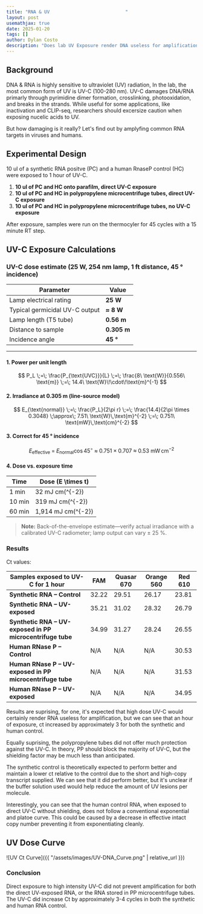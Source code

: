 ```yaml
---
title: "RNA & UV                            "
layout: post
usemathjax: true
date: 2025-01-20
tags: []
author: Dylan Costo
description: "Does lab UV Exposure render DNA useless for amplification? We test varying amounts of UV exposure on unprotected purified DNA."
---
```


## Background

DNA & RNA is highly sensitive to ultraviolet (UV) radiation, In the lab, the most common form of UV is UV-C (100-280 nm). UV-C damages DNA/RNA primarly through pyrimidine dimer formation, crosslinking, photooxidation, and breaks in the strands. While useful for some applications, like inactivation and CLIP-seq, researchers should excersize caution when exposing nucelic acids to UV.

But how damaging is it really? Let's find out by amplyfing common RNA targets in viruses and humans. 

## Experimental Design

10 ul of a synthetic RNA positve (PC) and a human RnaseP control (HC) were exposed to 1 hour of UV-C. 

1. **10 ul of PC and HC onto parafilm, direct UV-C exposure**
2. **10 ul of PC and HC in polypropylene microcentrifuge tubes, direct UV-C exposure**
3. **10 ul of PC and HC in polypropylene microcentrifuge tubes, no UV-C exposure**

After exposure, samples were run on the thermocyler for 45 cycles with a 15 minute RT step. 

## UV-C Exposure Calculations 

### UV-C dose estimate (25 W, 254 nm lamp, 1 ft distance, 45 ° incidence)

| Parameter | Value | 
|-----------|-------|
| Lamp electrical rating | **25 W** |
| Typical germicidal UV-C output | **≈ 8 W** |
| Lamp length (T5 tube) | **0.56 m** |
| Distance to sample | **0.305 m** |
| Incidence angle | **45 °** |

---

#### 1. Power per unit length  

$$
P_L \;=\; \frac{P_{\text{UVC}}}{L}
       \;=\; \frac{8\ \text{W}}{0.556\ \text{m}}
       \;=\; 14.4\ \text{W}\!\cdot\!\text{m}^{-1}
$$

#### 2. Irradiance at 0.305 m (line-source model)  

$$
E_{\text{normal}}
  \;=\; \frac{P_L}{2\pi r}
  \;=\; \frac{14.4}{2\pi \times 0.3048}
  \;\approx\; 7.51\ \text{W}\,\text{m}^{-2}
  \;=\; 0.751\ \text{mW}\,\text{cm}^{-2}
$$

#### 3. Correct for 45 ° incidence  

$$
E_{\text{effective}}
  \;=\; E_{\text{normal}} \cos 45^{\circ}
  \;\approx\; 0.751 \times 0.707
  \;\approx\; 0.53\ \text{mW}\,\text{cm}^{-2}
$$

#### 4. Dose vs. exposure time  

| Time | Dose \(E \times t\) |
|------|--------------------|
| 1 min | 32 mJ cm\(^{-2}\) |
| 10 min| 319 mJ cm\(^{-2}\) |
| 60 min| 1,914 mJ cm\(^{-2}\) |

> **Note:** Back-of-the-envelope estimate—verify actual irradiance with a calibrated UV-C radiometer; lamp output can vary ± 25 %.





### Results

Ct values:


| Samples exposed to UV-C for 1 hour                                                      | FAM  | Quasar 670 | Orange 560 | Red 610 |
|--------------------------------------------------------------|------|-----------|------------|---------|
| **Synthetic RNA – Control**                                  | 32.22 | 29.51 | 26.17 | 23.81 | 
| **Synthetic RNA – UV-exposed**                               | 35.21 | 31.02 | 28.32 | 26.79 |
| **Synthetic RNA – UV-exposed in PP microcentrifuge tube**    | 34.99 | 31.27 | 28.24 | 26.55 |
| **Human RNase P – Control**                                  | N/A  | N/A  | N/A  | 30.53 |
| **Human RNase P – UV-exposed in PP microcentrifuge tube**    | N/A  | N/A  | N/A  | 31.53 |
| **Human RNase P – UV-exposed**                               | N/A  | N/A  | N/A  | 34.95 |


Results are suprising, for one, it's expected that high dose UV-C would certainly render RNA useless for amplification, but we can see that an hour of exposure, ct increased by approximately 3 for both the synthetic and human control. 

Equally suprising, the polypropylene tubes did not offer much protection against the UV-C. In theory, PP should block the majority of UV-C, but the shielding factor may be much less than anticipated. 

The synthetic control is theoretically expected to perform better and maintain a lower ct relative to the control due to the short and high-copy transcript supplied. We can see that it did perform better, but it's unclear if the buffer solution used would help reduce the amount of UV lesions per molecule. 

Interestingly, you can see that the human control RNA, when exposed to direct UV-C without shielding, does not follow a conventional exponential and platoe curve. This could be caused by a decrease in effective intact copy number preventing it from exponentiating cleanly. 

## UV Dose Curve
![UV Ct Curve]({{ "/assets/images/UV-DNA_Curve.png" | relative_url }})



### Conclusion

Direct exposure to high intensity UV-C did not prevent amplification for both the direct UV-exposed RNA, or the RNA stored in PP microcentrifuge tubes. The UV-C did increase Ct by approximately 3-4 cycles in both the synthetic and human RNA control. 



